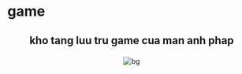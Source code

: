 # game
## <p align="center"> kho tang luu tru game cua man anh phap </p>
<p align="center"> <img src="https://www.google.com/url?sa=i&url=https%3A%2F%2Fappon.vn%2Ftop-10-y-tuong-lam-mini-game-facebook-hay%2F&psig=AOvVaw0JCGzuwdP0QzeU8T3L60Eu&ust=1680105310265000&source=images&cd=vfe&ved=0CBAQjRxqFwoTCNDyhJb-_v0CFQAAAAAdAAAAABAI" alt="bg" /> </p>
